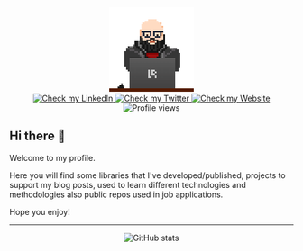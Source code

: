 <div id="header" align="center">
  <img src="avatar-pixel.png" width="150px" alt="it's me!"/>
</div>
<div id="badges" align="center">
  <a href="https://www.linkedin.com/in/rapatao">
    <img src="https://img.shields.io/badge/LinkedIn-blue?style=for-the-badge&logo=linkedin&logoColor=white" alt="Check my LinkedIn"/>
  </a>
  <a href="https://twitter.com/rapatao">
    <img src="https://img.shields.io/badge/Twitter-blue?style=for-the-badge&logo=twitter&logoColor=white" alt="Check my Twitter"/>
  </a>
  <a href="https://www.rapatao.com">
    <img src="https://img.shields.io/badge/Website-gray?style=for-the-badge&logo=hugo&logoColor=white" alt="Check my Website"/>
  </a>
</div>
<div id="badges-second" align="center">
  <img src="https://komarev.com/ghpvc/?username=rapatao&style=flat-square&color=blue" alt="Profile views"/>
</div>

## Hi there 👋

Welcome to my profile. 

Here you will find some libraries that I've developed/published, projects to support my blog posts, used to learn different technologies and methodologies also public repos used in job applications.

Hope you enjoy!

---

<div id="stats" align="center">
  <img src="https://github-readme-stats.vercel.app/api?username=rapatao&hide=contribs&count_private=true&show_icons=true&theme=nord" alt="GitHub stats"/>
</div>
